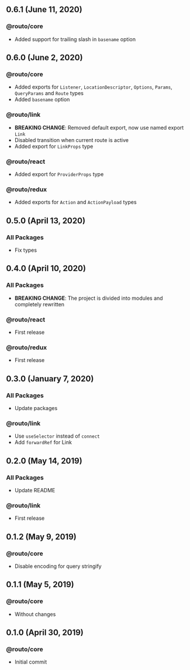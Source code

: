 ## 0.6.1 (June 11, 2020)

### @routo/core

- Added support for trailing slash in `basename` option

## 0.6.0 (June 2, 2020)

### @routo/core

- Added exports for `Listener`, `LocationDescriptor`, `Options`, `Params`, `QueryParams` and `Route` types
- Added `basename` option

### @routo/link

- **BREAKING CHANGE**: Removed default export, now use named export `Link`
- Disabled transition when current route is active
- Added export for `LinkProps` type

### @routo/react

- Added export for `ProviderProps` type

### @routo/redux

- Added exports for `Action` and `ActionPayload` types

## 0.5.0 (April 13, 2020)

### All Packages

- Fix types

## 0.4.0 (April 10, 2020)

### All Packages

- **BREAKING CHANGE**: The project is divided into modules and completely rewritten

### @routo/react

- First release

### @routo/redux

- First release

## 0.3.0 (January 7, 2020)

### All Packages

- Update packages

### @routo/link

- Use `useSelector` instead of `connect`
- Add `forwardRef` for Link

## 0.2.0 (May 14, 2019)

### All Packages

- Update README

### @routo/link

- First release

## 0.1.2 (May 9, 2019)

### @routo/core

- Disable encoding for query stringify

## 0.1.1 (May 5, 2019)

### @routo/core

- Without changes

## 0.1.0 (April 30, 2019)

### @routo/core

- Initial commit
